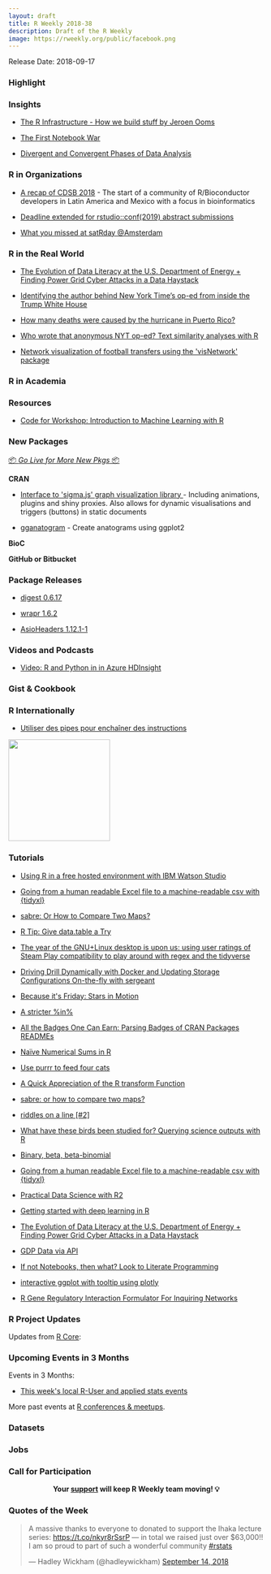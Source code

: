 ```yaml
---
layout: draft
title: R Weekly 2018-38
description: Draft of the R Weekly
image: https://rweekly.org/public/facebook.png
---
```


Release Date: 2018-09-17

###  Highlight



### Insights

+ [The R Infrastructure - How we build stuff by Jeroen Ooms](https://jeroen.github.io/uros2018/)

+ [The First Notebook War](https://yihui.name/en/2018/09/notebook-war/)


+ [Divergent and Convergent Phases of Data Analysis](https://simplystatistics.org/2018/09/14/divergent-and-convergent-phases-of-data-analysis/)

###  R in Organizations

+ [A recap of CDSB 2018](http://www.comunidadbioinfo.org/a-recap-of-cdsb-2018-the-start-of-a-community/) - The start of a community of R/Bioconductor developers in Latin America and Mexico with a focus in bioinformatics

+ [Deadline extended for rstudio::conf(2019) abstract submissions](https://blog.rstudio.com/2018/09/14/rstudio-conf-2019-submission-deadline-extended/)

+ [What you missed at satRday @Amsterdam](https://appsilon.com/satrday-amsterdam-2/)

### R in the Real World

+ [The Evolution of Data Literacy at the U.S. Department of Energy + Finding Power Grid Cyber Attacks in a Data Haystack](https://rud.is/b/2018/09/12/the-evolution-of-data-literacy-at-the-u-s-department-of-energy-finding-power-grid-cyber-attacks-in-a-data-haystack/)

+ [Identifying the author behind New York Time’s op-ed from inside the Trump White House](https://github.com/mkearney/resist_oped)

+ [How many deaths were caused by the hurricane in Puerto Rico?](http://blog.revolutionanalytics.com/2018/09/mortality-in-puerto-rico.html)

+ [Who wrote that anonymous NYT op-ed? Text similarity analyses with R](http://blog.revolutionanalytics.com/2018/09/anonymous-nyt-op-ed.html)

+ [Network visualization of football transfers using the 'visNetwork' package](https://rcrastinate.blogspot.com/2018/09/network-visualization-of-football.html)

###  R in Academia



###  Resources

+ [Code for Workshop: Introduction to Machine Learning with R](https://shirinsplayground.netlify.com/2018/06/intro_to_ml_workshop_heidelberg/)

###  New Packages

<p class="added-hostname"><a href="https://rweekly.org/live" target="_blank" class="externalLink">📦 <i>Go Live for More New Pkgs</i> 📦</a></p>

**CRAN**


+ [Interface to 'sigma.js' graph visualization library ](http://sigmajs.john-coene.com/) - Including animations, plugins and shiny proxies. Also allows for dynamic visualisations and triggers (buttons) in static documents

+ [gganatogram](https://github.com/jespermaag/gganatogram) - Create anatograms using ggplot2


**BioC**


**GitHub or Bitbucket**


### Package Releases


+ [digest 0.6.17](http://dirk.eddelbuettel.com/blog/2018/09/12#digest_0.6.17)

+ [wrapr 1.6.2](http://www.win-vector.com/blog/2018/09/announcing-wrapr-1-6-2/)

+ [AsioHeaders 1.12.1-1](http://dirk.eddelbuettel.com/blog/2018/09/10#asioheaders_1.12.1-1)


###  Videos and Podcasts

+ [Video: R and Python in in Azure HDInsight](http://blog.revolutionanalytics.com/2018/09/r-python-azure-hdinsight.html)

### Gist & Cookbook




### R Internationally

+ [Utiliser des pipes pour enchaîner des instructions](http://perso.ens-lyon.fr/lise.vaudor/utiliser-des-pipes-pour-enchainer-des-instructions/)


<img src="http://perso.ens-lyon.fr/lise.vaudor/Rfigures/Piping/piping_piped.jpg" width="200"></img>

###  Tutorials

+ [Using R in a free hosted environment with IBM Watson Studio](https://www.littlemissdata.com/blog/watsonstudio)

+ [Going from a human readable Excel file to a machine-readable csv with {tidyxl}](http://www.brodrigues.co/blog/2018-09-11-human_to_machine/)

+ [sabre: Or How to Compare Two Maps?](https://nowosad.github.io/post/sabre-bp/)



+ [R Tip: Give data.table a Try](http://www.win-vector.com/blog/2018/09/r-tip-give-data-table-a-try/)

+ [The year of the GNU+Linux desktop is upon us: using user ratings of Steam Play compatibility to play around with regex and the tidyverse](http://www.brodrigues.co/blog/2018-09-08-steam_linux/)

+ [Driving Drill Dynamically with Docker and Updating Storage Configurations On-the-fly with sergeant](https://rud.is/b/2018/09/09/driving-drill-dynamically-with-docker-and-updating-storage-configurations-on-the-fly-with-sergeant/)

+ [Because it's Friday: Stars in Motion](http://blog.revolutionanalytics.com/2018/09/stars-in-motion.html)

+ [A stricter %in%](https://coolbutuseless.github.io/2018/09/07/a-stricter-in/)


+ [All the Badges One Can Earn: Parsing Badges of CRAN Packages READMEs](https://ropensci.org/technotes/2018/09/10/github-badges/)

+ [Naïve Numerical Sums in R](https://ntguardian.wordpress.com/2018/09/10/naive-numerical-sums-in-r/)

+ [Use purrr to feed four cats](https://blog.rmhogervorst.nl/blog/2018/09/10/use-purrr-to-feed-four-cats/)

+ [A Quick Appreciation of the R transform Function](http://www.win-vector.com/blog/2018/09/a-quick-appreciation-of-the-r-transform-function/)

+ [sabre: or how to compare two maps?](https://nowosad.github.io/post/sabre-bp/)

+ [riddles on a line [#2]](https://xianblog.wordpress.com/2018/09/11/riddles-on-a-line-2/)


+ [What have these birds been studied for? Querying science outputs with R](https://ropensci.org/blog/2018/09/11/birds-science/)

+ [Binary, beta, beta-binomial](https://www.rdatagen.net/post/binary-beta-beta-binomial/)


+ [Going from a human readable Excel file to a machine-readable csv with {tidyxl}](http://www.brodrigues.co/blog/2018-09-11-human_to_machine/)

+ [Practical Data Science with R2](http://www.win-vector.com/blog/2018/09/practical-data-science-with-r2/)

+ [Getting started with deep learning in R](https://blog.rstudio.com/2018/09/12/getting-started-with-deep-learning-in-r/)

+ [The Evolution of Data Literacy at the U.S. Department of Energy + Finding Power Grid Cyber Attacks in a Data Haystack](https://rud.is/b/2018/09/12/the-evolution-of-data-literacy-at-the-u-s-department-of-energy-finding-power-grid-cyber-attacks-in-a-data-haystack/)

+ [GDP Data via API](https://rviews.rstudio.com/2018/09/12/gdp-via-api/)

+ [If not Notebooks, then what? Look to Literate Programming](http://blog.revolutionanalytics.com/2018/09/notebooks-literate-programming.html)

+ [interactive ggplot with tooltip using plotly](https://blog.rmhogervorst.nl/blog/2018/09/13/interactive-ggplot-with-tooltip-using-plotly/)

+ [R Gene Regulatory Interaction Formulator For Inquiring Networks](http://lcolladotor.github.io/2018/09/13/r-gene-regulatory-interaction-formulator-for-inquiring-networks/)




<!--<div class="post-more-begi
n"></div><div class="post-more-end"></div>-->

###  R Project Updates

Updates from [R Core](http://developer.r-project.org/blosxom.cgi/R-devel/NEWS):


###  Upcoming Events in 3 Months

Events in 3 Months:

+ [This week's local R-User and applied stats events](https://community.rstudio.com/c/irl)

More past events at [R conferences & meetups](https://conf.rweekly.org).

### Datasets




### Jobs




###  Call for Participation



<p class="hide-support added-hostname support-rweekly" style="text-align: center;font-weight: bold;">Your <a class="non-visited externalLink" href="https://www.patreon.com/rweekly" onclick="pas(this)">support</a> will keep R Weekly team moving! 💡</p>

###  Quotes of the Week

<blockquote class="twitter-tweet" data-lang="en"><p lang="en" dir="ltr">A massive thanks to everyone to donated to support the Ihaka lecture series: <a href="https://t.co/nkyr8rSsrP">https://t.co/nkyr8rSsrP</a> — in total we raised just over $63,000!! I am so proud to part of such a wonderful community <a href="https://twitter.com/hashtag/rstats?src=hash&amp;ref_src=twsrc%5Etfw">#rstats</a></p>&mdash; Hadley Wickham (@hadleywickham) <a href="https://twitter.com/hadleywickham/status/1040671156280467457?ref_src=twsrc%5Etfw">September 14, 2018</a></blockquote>

